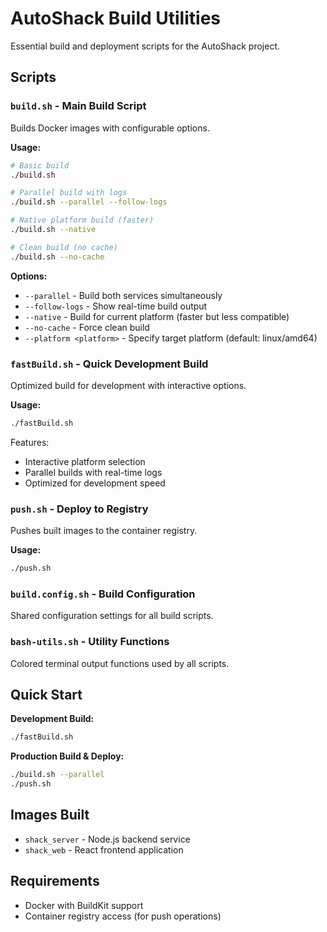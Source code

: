 # AutoShack Build Utilities

Essential build and deployment scripts for the AutoShack project.

## Scripts

### `build.sh` - Main Build Script
Builds Docker images with configurable options.

**Usage:**
```bash
# Basic build
./build.sh

# Parallel build with logs
./build.sh --parallel --follow-logs

# Native platform build (faster)
./build.sh --native

# Clean build (no cache)
./build.sh --no-cache
```

**Options:**
- `--parallel` - Build both services simultaneously
- `--follow-logs` - Show real-time build output
- `--native` - Build for current platform (faster but less compatible)
- `--no-cache` - Force clean build
- `--platform <platform>` - Specify target platform (default: linux/amd64)

### `fastBuild.sh` - Quick Development Build
Optimized build for development with interactive options.

**Usage:**
```bash
./fastBuild.sh
```

Features:
- Interactive platform selection
- Parallel builds with real-time logs
- Optimized for development speed

### `push.sh` - Deploy to Registry
Pushes built images to the container registry.

**Usage:**
```bash
./push.sh
```

### `build.config.sh` - Build Configuration
Shared configuration settings for all build scripts.

### `bash-utils.sh` - Utility Functions
Colored terminal output functions used by all scripts.

## Quick Start

**Development Build:**
```bash
./fastBuild.sh
```

**Production Build & Deploy:**
```bash
./build.sh --parallel
./push.sh
```

## Images Built

- `shack_server` - Node.js backend service
- `shack_web` - React frontend application

## Requirements

- Docker with BuildKit support
- Container registry access (for push operations)